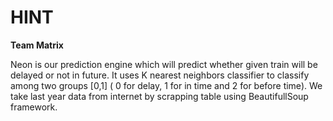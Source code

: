 # HINT
**Team Matrix**

Neon is our prediction engine which will predict whether given train will be delayed or not in future.
It uses K nearest neighbors classifier to classify among two groups [0,1] ( 0 for delay, 1 for in time and 2 for before time).
We take last year data from internet by scrapping table using BeautifullSoup framework.


